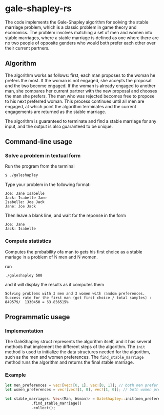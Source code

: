 # gale-shapley-rs

The code implements the Gale-Shapley algorithm for solving the stable marriage problem, which is a classic problem in game theory and economics.
The problem involves matching a set of men and women into stable marriages,
where a stable marriage is defined as one where there are no two people of opposite genders who would both prefer each other over their current partners.

## Algorithm

The algorithm works as follows: first, each man proposes to the woman he prefers the most. If the woman is not engaged, she accepts the proposal and the two become engaged.
If the woman is already engaged to another man, she compares her current partner with the new proposal and chooses the man she prefers. The man who was rejected becomes free to propose to his next preferred woman. This process continues until all men are engaged, at which point the algorithm terminates and the current engagements are returned as the stable marriage.

The algorithm is guaranteed to terminate and find a stable marriage for any input, and the output is also guaranteed to be unique.


## Command-line usage

### Solve a problem in textual form

Run the program from the terminal

```sh
$ ./galeshapley
```

Type your problem in the following format: 

```
Joe: Jane Isabelle
Jack: Isabelle Jane
Isabelle: Joe Jack
Jane: Joe Jack
```

Then leave a blank line, and wait for the reponse in the form

```
Joe: Jane
Jack: Isabelle
```

### Compute statistics

Computes the probability ofa man to gets his first choice as a stable mariage in a problem of N men and N women.

run

```
./galeshapley 500
```

and it will display the results as it computes them

```
Solving problems with 3 men and 3 women with random preferences.
Success rate for the first man (got first choice / total samples) :    849579/  1330450 = 63.856515%
```

## Programmatic usage

### Implementation
The GaleShapley struct represents the algorithm itself, and it has several methods that implement the different steps of the algorithm.
The `init` method is used to initialize the data structures needed for the algorithm, such as the men and women preferences.
The `find_stable_marriage` method runs the algorithm and returns the final stable marriage.

### Example

```rs
let men_preferences = vec![vec![0, 1], vec![0, 1]]; // both men prefer woman 0
let women_preferences = vec![vec![1, 0], vec![1, 0]]; // both women prefer man 1
        
let stable_marriages: Vec<(Man, Woman)> = GaleShapley::init(men_preferences, women_preferences)
            .find_stable_marriage()
            .collect();
```
